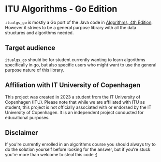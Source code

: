 # ITU Algorithms - Go Edition
`itualgs_go` is mostly a Go port of the Java code in [Algorithms, 4th Edition](https://algs4.cs.princeton.edu/home/). However it strives to be a general purpose library with all the data structures and algorithms needed.

## Target audience
`itualgs_go` should be for student currently wanting to learn algorithms specifically in go, but also specific users who might want to use the general purpose nature of this library.

## Affiliation with IT University of Copenhagen
This project was created in 2023 a student from the IT University of Copenhagen (ITU). Please note that while we are affiliated with ITU as student, this project is not officially associated with or endorsed by the IT University of Copenhagen. It is an independent project conducted for educational purposes.

## Disclaimer
If you're currently enrolled in an algorithms course you should always try to do the solution yourself before looking for the answer, but if you're stuck you're more than welcome to steal this code ;)
